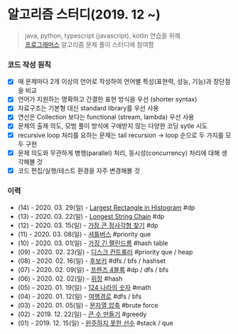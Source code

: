 # 알고리즘 스터디(2019. 12 ~)
> java, python, typescript (javascript), kotlin 연습을 위해  
> [프로그래머스](http://programmers.co.kr) 알고리즘 문제 풀이 스터디에 참여함

### 코드 작성 원칙 

- [x] 매 문제마다 2개 이상의 언어로 작성하여 언어별 특성(표현력, 성능, 기능)과 장단점을 비교
- [x] 언어가 지원하는 명확하고 간결한 표현 방식을 우선 (shorter syntax)
- [x] 자료구조는 기본형 대신 standard library를 우선 사용 
- [x] 연산은 Collection 보다는 functional (stream, lambda) 우선 사용
- [x] 문제의 출제 의도, 모범 풀이 방식에 구애받지 않는 다양한 코딩 sytle 시도
- [x] recursive loop 처리를 요하는 문제는 tail recursion -> loop 순으로 두 가지를 모두 구현
- [x] 문제 의도와 무관하게 병행(parallel) 처리, 동시성(concurrency) 처리에 대해 생각해볼 것
- [x] 코드 편집/실행/테스트 환경을 자주 변경해볼 것

### 이력

* (14) - 2020. 03. 29(일) - [Largest Rectangle in Histogram](./_14_/_note.md) #dp
* (13) - 2020. 03. 22(일) - [Longest String Chain](./_13_/_note.md) #dp
* (12) - 2020. 03. 15(일) - [가장 큰 정사각형 찾기](./_12_/_note.md) #dp
* (11) - 2020. 03. 08(일) - [셔틀버스](./_11_/_note.md) #priority que
* (10) - 2020. 03. 01(일) - [가장 긴 팰린드롬](./_10_/_note.md) #hash table
* (09) - 2020. 02. 23(일) - [디스크 컨트롤러](./_09_/_note.md) #priority que / heap
* (08) - 2020. 02. 16(일) - [후보키](./_08_/_note.md) #dfs / bfs / hashset
* (07) - 2020. 02. 09(일) - [프렌즈 4블록](./_07_/_note.md)  #dp / dfs / bfs
* (06) - 2020. 02. 02(일) - [위장](./_06_/_note1.md) #hash
* (05) - 2020. 01. 19(일) - [124 나라의 숫자](./_05_/_note.md) #math
* (04) - 2020. 01. 12(일) - [여행경로](./_04_/_note.md)  #dfs / bfs
* (03) - 2020. 01. 05(일) - [문자열 압축](./_03_/_note.md) #brute force
* (02) - 2019. 12. 22(일) - [큰 수 만들기](./_02_/_note.md) #greedy
* (01) - 2019. 12. 15(일) - [완주하지 못한 선수](./_01_/_note.md) #stack / que

